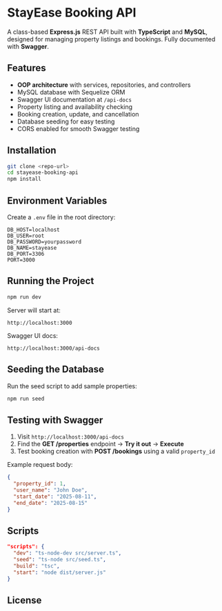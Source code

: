 # StayEase Booking API

A class-based **Express.js** REST API built with **TypeScript** and **MySQL**, designed for managing property listings and bookings. Fully documented with **Swagger**.

## Features

* **OOP architecture** with services, repositories, and controllers
* MySQL database with Sequelize ORM
* Swagger UI documentation at `/api-docs`
* Property listing and availability checking
* Booking creation, update, and cancellation
* Database seeding for easy testing
* CORS enabled for smooth Swagger testing

## Installation

```bash
git clone <repo-url>
cd stayease-booking-api
npm install
```

## Environment Variables

Create a `.env` file in the root directory:

```env
DB_HOST=localhost
DB_USER=root
DB_PASSWORD=yourpassword
DB_NAME=stayease
DB_PORT=3306
PORT=3000
```

## Running the Project

```bash
npm run dev
```

Server will start at:

```
http://localhost:3000
```

Swagger UI docs:

```
http://localhost:3000/api-docs
```

## Seeding the Database

Run the seed script to add sample properties:

```bash
npm run seed
```

## Testing with Swagger

1. Visit `http://localhost:3000/api-docs`
2. Find the **GET /properties** endpoint → **Try it out** → **Execute**
3. Test booking creation with **POST /bookings** using a valid `property_id`

Example request body:

```json
{
  "property_id": 1,
  "user_name": "John Doe",
  "start_date": "2025-08-11",
  "end_date": "2025-08-15"
}
```

## Scripts

```json
"scripts": {
  "dev": "ts-node-dev src/server.ts",
  "seed": "ts-node src/seed.ts",
  "build": "tsc",
  "start": "node dist/server.js"
}
```

## License


